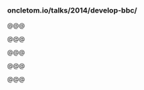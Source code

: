 <!-- .slide: data-background="../devcon/images/menerbes.jpg" -->

### oncletom.io/talks/2014/develop-bbc/

@@@

<!-- .slide: data-background="../devcon/images/menerbes.jpg" -->

@@@

<!-- .slide: data-background="../devcon/images/B292836-R1-10-11-LR.jpg" -->

@@@

<!-- .slide: data-background="../devcon/images/B292736-R1-18-18A-LR.jpg" -->
@@@

<!-- .slide: data-background="images/DSC_0827-LR.jpg" -->

@@@

<!-- .slide: data-background="../devcon/images/B292736-R2-00-0A-LR.jpg" -->

